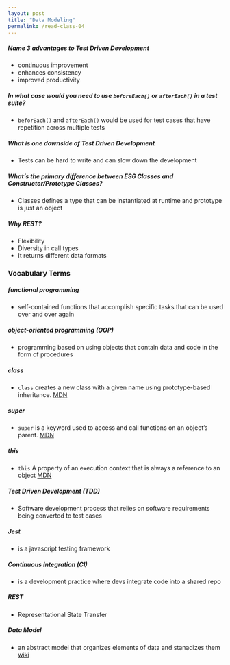 ```yaml
---
layout: post
title: "Data Modeling"
permalink: /read-class-04
---
```

 
##### Name 3 advantages to Test Driven Development
  * continuous improvement
  * enhances consistency
  * improved productivity
 
##### In what case would you need to use `beforeEach()` or `afterEach()` in a test suite?
  * `beforEach()` and  `afterEach()` would be used for test cases that have repetition across multiple tests
 
##### What is one downside of Test Driven Development
  * Tests can be hard to write and can slow down the development
 
##### What’s the primary difference between ES6 Classes and Constructor/Prototype Classes?
  * Classes defines a type that can be instantiated at runtime and prototype is just an object
 
##### Why REST?
  * Flexibility
  * Diversity in call types
  * It returns different data formats
 
###  Vocabulary Terms
 
##### functional programming
  * self-contained functions that accomplish specific tasks that can be used over and over again
 
##### object-oriented programming (OOP)
  * programming based on using objects that contain data and code in the form of procedures
 
##### class
  * `class` creates a new class with a given name using prototype-based inheritance. [MDN](https://developer.mozilla.org/en-US/docs/Web/JavaScript/Reference/Statements/class)
 
##### super
  * `super` is a keyword used to access and call functions on an object’s parent. [MDN](https://developer.mozilla.org/en-US/docs/Web/JavaScript/Reference/Operators/super)
 
##### this
  * `this` A property of an execution context that is always a reference to an object [MDN](https://developer.mozilla.org/en-US/docs/Web/JavaScript/Reference/Operators/this)
 
##### Test Driven Development (TDD)
  * Software development process that relies on software requirements being converted to test cases
 
##### Jest
  * is a javascript testing framework
 
##### Continuous Integration (CI)
  * is a development practice where devs integrate code into a shared repo
 
##### REST
  * Representational State Transfer
 
##### Data Model
  * an abstract model that organizes elements of data and stanadizes them [wiki](https://en.wikipedia.org)
